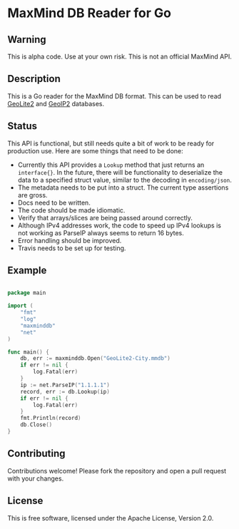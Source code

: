 # MaxMind DB Reader for Go #

## Warning ##

This is alpha code. Use at your own risk. This is not an official MaxMind API.

## Description ##

This is a Go reader for the MaxMind DB format. This can be used to read
[GeoLite2](http://dev.maxmind.com/geoip/geoip2/geolite2/) and
[GeoIP2](http://www.maxmind.com/en/geolocation_landing) databases.

## Status ##

This API is functional, but still needs quite a bit of work to be ready for
production use. Here are some things that need to be done:

* Currently this API provides a `Lookup` method that just returns an
  `interface{}`. In the future, there will be functionality to deserialize
  the data to a specified struct value, similar to the decoding in
  `encoding/json`.
* The metadata needs to be put into a struct. The current type assertions
  are gross.
* Docs need to be written.
* The code should be made idiomatic.
* Verify that arrays/slices are being passed around correctly.
* Although IPv4 addresses work, the code to speed up IPv4 lookups is not
  working as ParseIP always seems to return 16 bytes.
* Error handling should be improved.
* Travis needs to be set up for testing.

## Example ##

```go

package main

import (
    "fmt"
    "log"
    "maxminddb"
    "net"
)

func main() {
    db, err := maxminddb.Open("GeoLite2-City.mmdb")
    if err != nil {
        log.Fatal(err)
    }
    ip := net.ParseIP("1.1.1.1")
    record, err := db.Lookup(ip)
    if err != nil {
        log.Fatal(err)
    }
    fmt.Println(record)
    db.Close()
}

```

## Contributing ##

Contributions welcome! Please fork the repository and open a pull request
with your changes.

## License ##

This is free software, licensed under the Apache License, Version 2.0.
